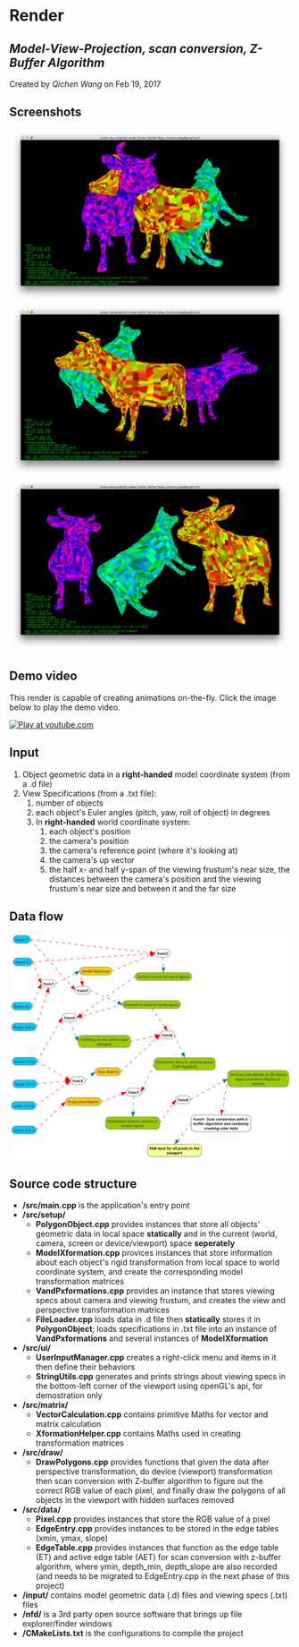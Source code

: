 **Render**
================================
   *Model-View-Projection, scan conversion, Z-Buffer Algorithm*
   -------------------------------------------------------------
Created by *Qichen Wang* on Feb 19, 2017

Screenshots
-----------
![screenshot 1](https://github.com/QichenW/MyRenderDocumentations/blob/master/Lab2/screenshot_1.png "screenshot 1")
![screenshot 2](https://github.com/QichenW/MyRenderDocumentations/blob/master/Lab2/screenshot_2.png "screenshot 2")
![screenshot 3](https://github.com/QichenW/MyRenderDocumentations/blob/master/Lab2/screenshot_3.png "screenshot 3")

Demo video
---------
This render is capable of creating animations on-the-fly. Click the image below to play the demo video.

[![Play at youtube.com](https://img.youtube.com/vi/KykG2CJM3TA/0.jpg "Play at youtube.com")](https://youtu.be/Wvm5dK3C2i0)

Input
-----
   1. Object geometric data in a **right-handed** model coordinate system (from a .d file)
   2. View Specifications (from a .txt file):
      1. number of objects
      2. each object's Euler angles (pitch, yaw, roll of object) in degrees
      3. In **right-handed** world coordinate system:
         1. each object's position
         2. the camera's position
         3. the camera's reference point (where it's looking at)
         4. the camera's up vector
         5. the half x- and half y-span of the viewing frustum's near size, the distances between the camera's position and the viewing frustum's near size and between it and the far size

Data flow
---------
![flow chart](https://github.com/QichenW/MyRenderDocumentations/blob/master/Lab2/data_flow_2.png "Data flow chart of the software")

Source code structure
----------------------

  * **/src/main.cpp** is the application's entry point
  * **/src/setup/**
    * **PolygonObject.cpp** provides instances that store all objects' geometric data in local space **statically** and in the current (world, camera, screen or device/viewport) space **seperately**
    * **ModelXformation.cpp** provices instances that store information about each object's rigid transformation from local space to world coordinate system, and create the corresponding model transformation matrices
    * **VandPxformations.cpp** provides an instance that stores viewing specs about camera and viewing frustum, and creates the view and perspective transformation matrices
    * **FileLoader.cpp** loads data in .d file then **statically** stores it in **PolygonObject**; loads specifications in .txt file into an instance of **VandPxformations** and several instances of **ModelXformation**
  * **/src/ui/**  
    * **UserInputManager.cpp** creates a right-click menu and items in it then define their behaviors
    * **StringUtils.cpp** generates and prints strings about viewing specs in the bottom-left corner of the viewport using openGL's api, for demostration only
  * **/src/matrix/**  
    * **VectorCalculation.cpp** contains primitive Maths for vector and matrix calculation 
    * **XformationHelper.cpp** contains Maths used in creating transformation matrices
  * **/src/draw/**  
    * **DrawPolygons.cpp** provides functions that given the data after perspective transformation, do device (viewport) transformation then scan conversion with Z-buffer algorithm to figure out the correct RGB value of each pixel, and finally draw the polygons of all objects in the viewport with hidden surfaces removed
  * **/src/data/**
    * **Pixel.cpp** provides instances that store the RGB value of a pixel
    * **EdgeEntry.cpp** provides instances to be stored in the edge tables (xmin, ymax, slope)
    * **EdgeTable.cpp** provides instances that function as the edge table (ET) and active edge table (AET) for scan conversion with z-buffer algorithm, where ymin, depth_min, depth_slope are also recorded (and needs to be migrated to EdgeEntry.cpp in the next phase of this project)
  * **/input/** contains model geometric data (.d) files and viewing specs (.txt) files
  * **/nfd/** is a 3rd party open source software that brings up file explorer/finder windows
  * **/CMakeLists.txt** is the configurations to compile the project
